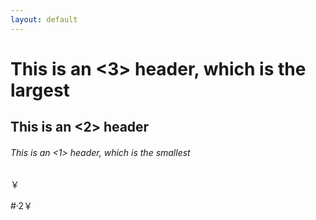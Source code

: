 ```yaml
---
layout: default
---
```


# This is an <3> header, which is the largest
## This is an <2> header
###### This is an <1> header, which is the smallest
￥

#·2￥
